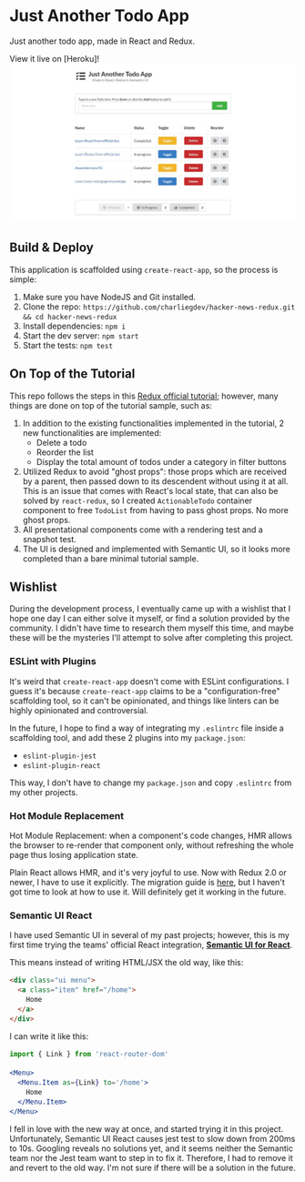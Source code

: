 # Just Another Todo App
Just another todo app, made in React and Redux. 

View it live on [Heroku]!
![UI](UI.JPG)


## Build & Deploy
This application is scaffolded using `create-react-app`, so the process is simple:

1. Make sure you have NodeJS and Git installed.
1. Clone the repo: `https://github.com/charliegdev/hacker-news-redux.git && cd hacker-news-redux`
1. Install dependencies: `npm i`
1. Start the dev server: `npm start`
1. Start the tests: `npm test`

## On Top of the Tutorial
This repo follows the steps in this [Redux official tutorial](https://redux.js.org/basics/usagewithreact); however, many things are done on top of the tutorial sample, such as:

1. In addition to the existing functionalities implemented in the tutorial, 2 new functionalities are implemented:
    * Delete a todo
    * Reorder the list
    * Display the total amount of todos under a category in filter buttons
1. Utilized Redux to avoid "ghost props": those props which are received by a parent, then passed down to its descendent without using it at all. This is an issue that comes with React's local state, that can also be solved by `react-redux`, so I created `ActionableTodo` container component to free `TodoList` from having to pass ghost props. No more ghost props.
1. All presentational components come with a rendering test and a snapshot test.
1. The UI is designed and implemented with Semantic UI, so it looks more completed than a bare minimal tutorial sample.


## Wishlist
During the development process, I eventually came up with a wishlist that I hope one day I can either solve it myself, or find a solution provided by the community. I didn't have time to research them myself this time, and maybe these will be the mysteries I'll attempt to solve after completing this project.

### ESLint with Plugins
It's weird that `create-react-app` doesn't come with ESLint configurations. I guess it's because `create-react-app` claims to be a "configuration-free" scaffolding tool, so it can't be opinionated, and things like linters can be highly opinionated and controversial. 

In the future, I hope to find a way of integrating my `.eslintrc` file inside a scaffolding tool, and add these 2 plugins into my `package.json`:

* `eslint-plugin-jest`
* `eslint-plugin-react`

This way, I don't have to change my `package.json` and copy `.eslintrc` from my other projects.

### Hot Module Replacement
Hot Module Replacement: when a component's code changes, HMR allows the browser to re-render that component only, without refreshing the whole page thus losing application state. 

Plain React allows HMR, and it's very joyful to use. Now with Redux 2.0 or newer, I have to use it explicitly. The migration guide is [here](https://github.com/reduxjs/react-redux/releases/tag/v2.0.0), but I haven't got time to look at how to use it. Will definitely get it working in the future.

### Semantic UI React
I have used Semantic UI in several of my past projects; however, this is my first time trying the teams' official React integration, [**Semantic UI for React**](https://react.semantic-ui.com/).

This means instead of writing HTML/JSX the old way, like this:
```html
<div class="ui menu">
  <a class="item" href="/home">
    Home
  </a>
</div>
```

I can write it like this:
```jsx
import { Link } from 'react-router-dom'

<Menu>
  <Menu.Item as={Link} to='/home'>
    Home
  </Menu.Item>
</Menu>
```

I fell in love with the new way at once, and started trying it in this project. Unfortunately, Semantic UI React causes jest test to slow down from 200ms to 10s. Googling reveals no solutions yet, and it seems neither the Semantic team nor the Jest team want to step in to fix it. Therefore, I had to remove it and revert to the old way. I'm not sure if there will be a solution in the future.
